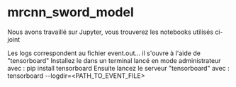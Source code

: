 # mrcnn_sword_model

Nous avons travaillé sur Jupyter, vous trouverez les notebooks utilisés ci-joint

Les logs correspondent au fichier event.out...   il s'ouvre à l'aide de "tensorboard"
Installez le dans un terminal lancé en mode administrateur avec : pip install tensorboard
Ensuite lancez le serveur "tensorboard" avec : tensorboard --logdir=<PATH_TO_EVENT_FILE>
